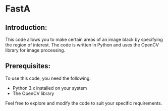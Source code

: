 <!DOCTYPE html>
<html>
<body>
  <h1>FastA</h1>
  
  <h2>Introduction:</h2>
  <p>This code allows you to make certain areas of an image black by specifying the region of interest. The code is written in Python and uses the OpenCV library for image processing.</p>
  
  <h2>Prerequisites:</h2>
  <p>To use this code, you need the following:</p>
  <ul>
    <li>Python 3.x installed on your system</li>
    <li>The OpenCV library</li>
  </ul>
  
  Feel free to explore and modify the code to suit your specific requirements.</p>
  
</body>
</html>
